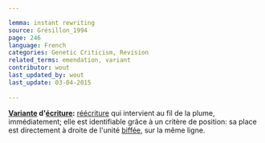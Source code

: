 ```yaml
---

lemma: instant rewriting
source: Grésillon_1994
page: 246 
language: French
categories: Genetic Criticism, Revision
related_terms: emendation, variant
contributor: wout
last_updated_by: wout
last_update: 03-04-2015
        
---
```


**[Variante](variant.html) d'[écriture](writingProcess.html):** [réécriture](rewriting.html) qui intervient au fil de la plume, immédiatement; elle est identifiable grâce à un critère de position: sa place est directement à droite de l'unité [biffée](cancellationMark.html), sur la même ligne.


